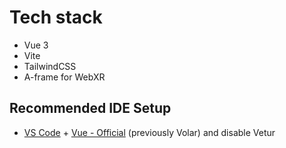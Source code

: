 # Tech stack
- Vue 3
- Vite
- TailwindCSS
- A-frame for WebXR

## Recommended IDE Setup

- [VS Code](https://code.visualstudio.com/) + [Vue - Official](https://marketplace.visualstudio.com/items?itemName=Vue.volar) (previously Volar) and disable Vetur
